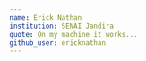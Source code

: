 ```yaml
---
name: Erick Nathan
institution: SENAI Jandira
quote: On my machine it works...
github_user: ericknathan
---
```


